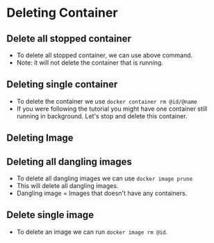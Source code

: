 # Deleting Container

## Delete all stopped container

- To delete all stopped container, we can use above command.
- Note: it will not delete the container that is running.

## Deleting single container

- To delete the container we use `docker container rm @id/@name`
- If you were following the tutorial you might have one container still running in background. Let's stop and delete this container.


## Deleting Image

## Deleting all dangling images

- To delete all dangling images we can use `docker image prune`
- This will delete all dangling images.
- Dangling image = Images that doesn't have any containers.
    
## Delete single image

- To delete an image we can run `docker image rm @id`.
